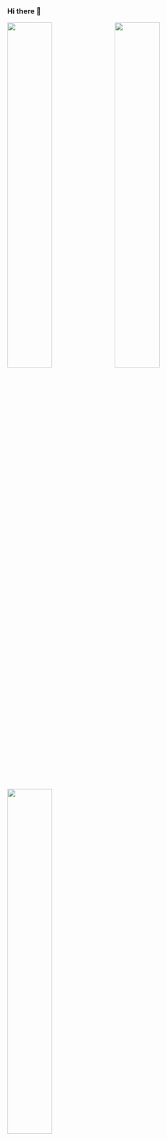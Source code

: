 ### Hi there 👋

<div class='container'>
<img style="height: auto; width: 45%;" class="img" src="https://github-readme-stats.vercel.app/api?username=fgokmenoglu&show_icons=true&theme=highcontrast&hide_border=true" />
&nbsp;
&nbsp;
<img style="height: auto; width: 45%;" class="img" src="https://github-readme-stats.vercel.app/api/top-langs/?username=fgokmenoglu&theme=highcontrast&langs_count=8&layout=compact&hide_border=true" />
<img style="height: auto; width: 45%;" class="img" src="https://github.r2v.ch/codewars?user=fgokmenoglu&name=true&top_languages=true&stroke=%23b362ff&theme=highcontrast" />
</div>

<!--
**fgokmenoglu/fgokmenoglu** is a ✨ _special_ ✨ repository because its `README.md` (this file) appears on your GitHub profile.

Here are some ideas to get you started:

- 🔭 I’m currently working on ...
- 🌱 I’m currently learning ...
- 👯 I’m looking to collaborate on ...
- 🤔 I’m looking for help with ...
- 💬 Ask me about ...
- 📫 How to reach me: ...
- 😄 Pronouns: ...
- ⚡ Fun fact: ...
-->
